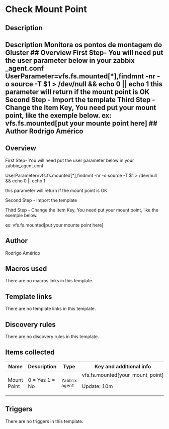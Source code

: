 # Check Mount Point

## Description

## Description Monitora os pontos de montagem do Gluster ## Overview First Step- You will need put the user parameter below in your zabbix _agent.conf UserParameter=vfs.fs.mounted[*],findmnt -nr -o source -T $1 > /dev/null && echo 0 || echo 1 this parameter will return if the mount point is OK Second Step - Import the template Third Step - Change the Item Key, You need put your mount point, like the exemple below. ex: vfs.fs.mounted[put your mounte point here] ## Author Rodrigo Américo 

## Overview

First Step- You will need put the user parameter below in your zabbix\_agent.conf


 


UserParameter=vfs.fs.mounted[*],findmnt -nr -o source -T $1 > /dev/null && echo 0 || echo 1


 


this parameter will return if the mount point is OK


 


Second Step - Import the template


 


Third Step - Change the Item Key, You need put your mount point, like the exemple below.


 


ex: vfs.fs.mounted[put your mounte point here]


 


 


 


 


 



## Author

Rodrigo Américo

## Macros used

There are no macros links in this template.

## Template links

There are no template links in this template.

## Discovery rules

There are no discovery rules in this template.

## Items collected

|Name|Description|Type|Key and additional info|
|----|-----------|----|----|
|Mount Point|<p>0 = Yes 1 = No</p>|`Zabbix agent`|vfs.fs.mounted[your_mount_point]<p>Update: 10m</p>|
## Triggers

There are no triggers in this template.

